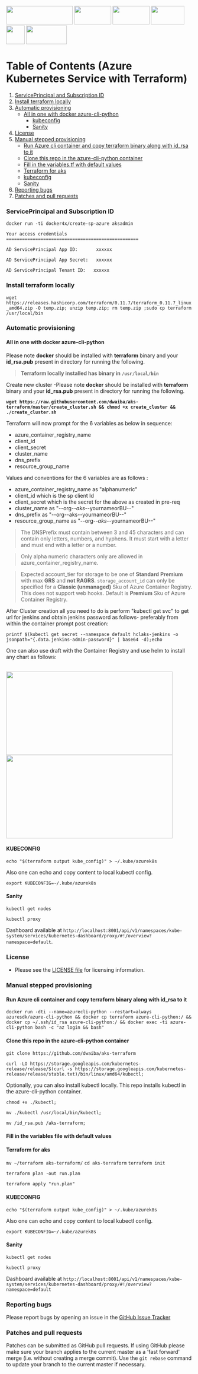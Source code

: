 <img src="https://blog.headforcloud.com/content/images/2017/10/Capture.PNG" width="180" height="50" /> <img src="https://dd3hq3hnmbuiz.cloudfront.net/images/Terraform-Background.jpg" width="100" height="50" /> <img src="https://carlos.mendible.com/assets/img/posts/aks.png" width="100" height="50" />   <img src="https://azure.microsoft.com/svghandler/container-registry/?width=600&height=315" width="90" height="50" /> <img src="http://www.razibinrais.com/wp-content/uploads/2018/07/helm.png" width="50" height="50" /> <img src="https://ordina-jworks.github.io/img/2018-02-12-Azure-Draft/draft-logo.png" width="110" height="50" /> 
  
Table of Contents (Azure Kubernetes Service with Terraform)
=================

1. [ServicePrincipal and Subscription ID](#serviceprincipal-and-subscription-id)
2. [Install terraform locally](#install-terraform-locally)
3. [Automatic provisioning](#automatic-provisioning)
   * [All in one with docker azure-cli-python](#all-in-one-with-docker-azure-cli-python)
      * [kubeconfig](#kubeconfig)
      * [Sanity](#sanity)
4. [License](#license)
5. [Manual stepped provisioning](#manual-stepped-provisioning)
   * [ Run Azure cli container and copy terraform binary along with id_rsa to it](#run-azure-cli-container-and-copy-terraform-binary-along-with-id_rsa-to-it)
   * [Clone this repo in the azure-cli-python container](#clone-this-repo-in-the-azure-cli-python-container)
   * [Fill in the variables.tf with default values](#fill-in-the-variables-file-with-default-values)
   * [Terraform for aks](#terraform-for-aks)
   * [kubeconfig](#kubeconfig)
   * [Sanity](#sanity)
5. [Reporting bugs](#reporting-bugs)
6. [Patches and pull requests](#patches-and-pull-requests)

### ServicePrincipal and Subscription ID
`docker run -ti docker4x/create-sp-azure aksadmin`

`Your access credentials ==================================================`

`AD ServicePrincipal App ID:       xxxxxx `

`AD ServicePrincipal App Secret:   xxxxxx `

`AD ServicePrincipal Tenant ID:   xxxxxx`

### Install terraform locally
`wget https://releases.hashicorp.com/terraform/0.11.7/terraform_0.11.7_linux_amd64.zip -O temp.zip; unzip temp.zip; rm temp.zip ;sudo cp terraform /usr/local/bin`
### Automatic provisioning 
#### All in one with docker azure-cli-python
Please note **docker** should be installed with **terraform** binary and your **id_rsa.pub** present in directory for running the following.

>**Terraform locally installed has binary in `/usr/local/bin`**

Create new cluster -Please note **docker** should be installed with **terraform** binary and your **id_rsa.pub** present in directory for running the following.

**`wget https://raw.githubusercontent.com/dwaiba/aks-terraform/master/create_cluster.sh && chmod +x create_cluster && ./create_cluster.sh`**

Terraform will now prompt for the 6 variables as below in sequence:

* azure_container_registry_name 
* client_id
* client_secret
* cluster_name
* dns_prefix
* resource_group_name

Values and conventions for the 6 variables are as follows : 
* azure_container_registry_name as "alphanumeric"
* client_id which is the sp client Id
* client_secret which is the secret for the above as created in pre-req
* cluster_name as "--org--_aks_--yournameorBU--"
* dns_prefix as "--org--aks--yournameorBU--"
* resource_group_name as "--org--_aks_--yournameorBU--"

> The DNSPrefix must contain between 3 and 45 characters and can contain only letters, numbers, and hyphens.  It must start with a letter and must end with a letter or a number. 

> Only alpha numeric characters only are allowed in azure_container_registry_name.

>Expected account_tier for storage to be one of **Standard** **Premium** with max **GRS** and **not RAGRS**. `storage_account_id` can only be specified for a **Classic (unmanaged)** Sku of Azure Container Registry. This does not support web hooks. Default is **Premium** Sku of Azure Container Registry.
  
After Cluster creation  all you need to do is perform "kubectl get svc" to get url for jenkins and obtain jenkins password as follows- preferably from within the container prompt post creation:

`printf $(kubectl get secret --namespace default hclaks-jenkins -o jsonpath="{.data.jenkins-admin-password}" | base64 -d);echo`

One can also use draft with the Container Registry and use helm to install any chart as follows:

<br/> <img src="https://cdn-images-1.medium.com/max/1600/1*Nsme583Ut1TY6IDZjKl27w.png" width="450" height="225" /> <br/> <img src="https://cdn-images-1.medium.com/max/1600/1*kV56ClDz_rrMg5wT4lpQ5Q.png" width="450" height="225" />

#### KUBECONFIG
`echo "$(terraform output kube_config)" > ~/.kube/azurek8s`

Also one can echo and copy content to local kubectl config.


`export KUBECONFIG=~/.kube/azurek8s`

#### Sanity
`kubectl get nodes`

`kubectl proxy`

Dashboard available at `http://localhost:8001/api/v1/namespaces/kube-system/services/kubernetes-dashboard/proxy/#!/overview?namespace=default`.

### License
  * Please see the [LICENSE file](https://github.com/dwaiba/aks-terraform/blob/master/LICENSE) for licensing information.
  
### Manual stepped provisioning
#### Run Azure cli container and copy terraform binary along with id_rsa to it

`docker run -dti --name=azurecli-python --restart=always azuresdk/azure-cli-python && docker cp terraform azure-cli-python:/ && docker cp ~/.ssh/id_rsa azure-cli-python:/ && docker exec -ti azure-cli-python bash -c "az login && bash"`

#### Clone this repo in the azure-cli-python container
`git clone https://github.com/dwaiba/aks-terraform`

`curl -LO https://storage.googleapis.com/kubernetes-release/release/$(curl -s https://storage.googleapis.com/kubernetes-release/release/stable.txt)/bin/linux/amd64/kubectl;`

Optionally, you can also install kubectl locally. This repo installs kubectl in the azure-cli-python container.


`chmod +x ./kubectl;`

`mv ./kubectl /usr/local/bin/kubectl;`

`mv /id_rsa.pub /aks-terraform;`

#### Fill in the variables file with default values

#### Terraform for aks
`mv ~/terraform aks-terraform/`
`cd aks-terraform`
`terraform init`

`terraform plan -out run.plan`

`terraform apply "run.plan"`

#### KUBECONFIG
`echo "$(terraform output kube_config)" > ~/.kube/azurek8s`

Also one can echo and copy content to local kubectl config.


`export KUBECONFIG=~/.kube/azurek8s`

#### Sanity
`kubectl get nodes`

`kubectl proxy`

Dashboard available at `http://localhost:8001/api/v1/namespaces/kube-system/services/kubernetes-dashboard/proxy/#!/overview?namespace=default`

### Reporting bugs

Please report bugs  by opening an issue in the [GitHub Issue Tracker](https://github.com/dwaiba/aks-terraform/issues)

### Patches and pull requests

Patches can be submitted as GitHub pull requests. If using GitHub please make sure your branch applies to the current master as a 'fast forward' merge (i.e. without creating a merge commit). Use the `git rebase` command to update your branch to the current master if necessary.
